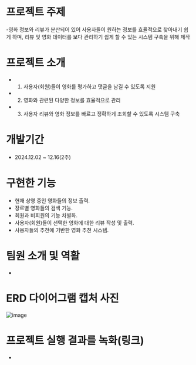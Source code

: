 # 프로젝트 주제
  -영화 정보와 리뷰가 분산되어 있어 사용자들이 원하는 정보를 효율적으로 찾아내기 쉽게
   하며, 리뷰 및 영화 데이터를 보다 관리하기 쉽게 할 수 있는 시스템 구축을 위해 제작
  
# 프로젝트 소개
  - 1. 사용자(회원)들이 영화를 평가하고 댓글을 남길 수 있도록 지원
  - 2. 영화와 관련된 다양한 정보를 효율적으로 관리
  - 3. 사용자 리뷰와 영화 정보를 빠르고 정확하게 조회할 수 있도록 시스템 구축
  
# 개발기간
  - 2024.12.02 ~ 12.16(2주)
  
# 구현한 기능
  - 현재 상영 중인 영화들의 정보 출력.
  - 장르별 영화들의 검색 기능.
  - 회원과 비회원의 기능 차별화.
  - 사용자(회원)들이 선택한 영화에 대한 리뷰 작성 및 출력.
  - 사용자들의 추천에 기반한 영화 추천 시스템.

# 팀원 소개 및 역활
  -
  
# ERD 다이어그램 캡처 사진

![image](https://github.com/user-attachments/assets/1481c9c2-7629-4585-a769-4f11a82335bd)

# 프로젝트 실행 결과를 녹화(링크)
  -
